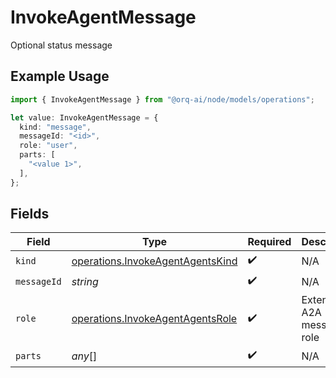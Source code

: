 # InvokeAgentMessage

Optional status message

## Example Usage

```typescript
import { InvokeAgentMessage } from "@orq-ai/node/models/operations";

let value: InvokeAgentMessage = {
  kind: "message",
  messageId: "<id>",
  role: "user",
  parts: [
    "<value 1>",
  ],
};
```

## Fields

| Field                                                                                | Type                                                                                 | Required                                                                             | Description                                                                          |
| ------------------------------------------------------------------------------------ | ------------------------------------------------------------------------------------ | ------------------------------------------------------------------------------------ | ------------------------------------------------------------------------------------ |
| `kind`                                                                               | [operations.InvokeAgentAgentsKind](../../models/operations/invokeagentagentskind.md) | :heavy_check_mark:                                                                   | N/A                                                                                  |
| `messageId`                                                                          | *string*                                                                             | :heavy_check_mark:                                                                   | N/A                                                                                  |
| `role`                                                                               | [operations.InvokeAgentAgentsRole](../../models/operations/invokeagentagentsrole.md) | :heavy_check_mark:                                                                   | Extended A2A message role                                                            |
| `parts`                                                                              | *any*[]                                                                              | :heavy_check_mark:                                                                   | N/A                                                                                  |